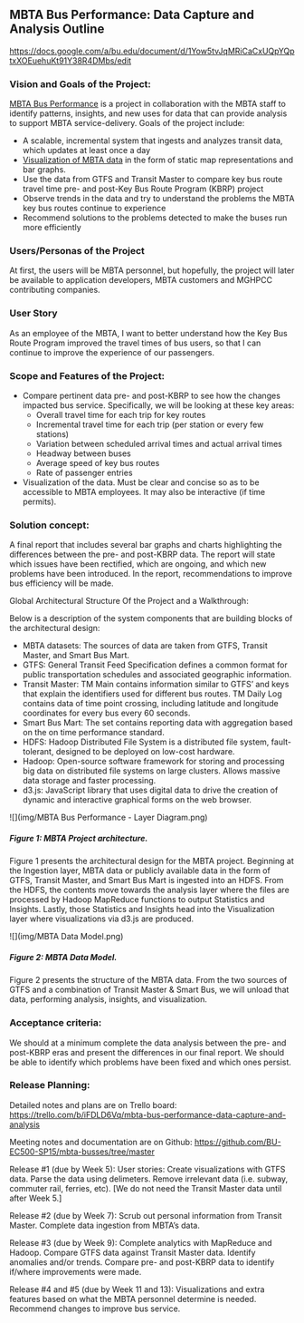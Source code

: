 ## MBTA Bus Performance: Data Capture and Analysis Outline

https://docs.google.com/a/bu.edu/document/d/1Yow5tvJqMRiCaCxUQpYQptxXOEuehuKt91Y38R4DMbs/edit
 
### Vision and Goals of the Project:
[MBTA Bus Performance](https://okrieg.github.io/EC500/PROJECTS/MBTABusPerformance.html) is a project in collaboration with the MBTA staff to identify patterns, insights, and new uses for data that can provide analysis to support MBTA service-delivery. Goals of the project include:
- A scalable, incremental system that ingests and analyzes transit data, which updates at least once a day
- [Visualization of MBTA data](http://mbtaviz.github.io/) in the form of static map representations and bar graphs.
- Use the data from GTFS and Transit Master to compare key bus route travel time pre- and post-Key Bus Route Program (KBRP) project
- Observe trends in the data and try to understand the problems the MBTA key bus routes continue to experience
- Recommend solutions to the problems detected to make the buses run more efficiently
 
### Users/Personas of the Project
At first, the users will be MBTA personnel, but hopefully, the project will later be available to application developers, MBTA customers and MGHPCC contributing companies.

### User Story
As an employee of the MBTA, I want to better understand how the Key Bus Route Program improved the travel times of bus users, so that I can continue to improve the experience of our passengers.
 
### Scope and Features of the Project:
- Compare pertinent data pre- and post-KBRP to see how the changes impacted bus service. Specifically, we will be looking at these key areas:
  - Overall travel time for each trip for key routes
  - Incremental travel time for each trip (per station or every few stations)
  - Variation between scheduled arrival times and actual arrival times
  - Headway between buses
  - Average speed of key bus routes
  - Rate of passenger entries
- Visualization of the data. Must be clear and concise so as to be accessible to MBTA employees. It may also be interactive (if time permits).
 
### Solution concept:

A final report that includes several bar graphs and charts highlighting the differences between the pre- and post-KBRP data. The report will state which issues have been rectified, which are ongoing, and which new problems have been introduced.
In the report, recommendations to improve bus efficiency will be made.

Global Architectural Structure Of the Project and a Walkthrough:

Below is a description of the system components that are building blocks of the architectural design:
- MBTA datasets: The sources of data are taken from GTFS, Transit Master, and Smart Bus Mart.
- GTFS: General Transit Feed Specification defines a common format for public transportation schedules and associated geographic information.
- Transit Master: TM Main contains information similar to GTFS’ and keys that explain the identifiers used for different bus routes. TM Daily Log contains data of time point crossing, including latitude and longitude coordinates for every bus every 60 seconds.
- Smart Bus Mart: The set contains reporting data with aggregation based on the on time performance standard.
- HDFS: Hadoop Distributed File System is a distributed file system, fault-tolerant, designed to be deployed on low-cost hardware.
- Hadoop: Open-source software framework for storing and processing big data on distributed file systems on large clusters. Allows massive data storage and faster processing.
- d3.js: JavaScript library that uses digital data to drive the creation of dynamic and interactive graphical forms on the web browser.

![](img/MBTA Bus Performance - Layer Diagram.png)
##### Figure 1: MBTA Project architecture. 

Figure 1 presents the architectural design for the MBTA project. Beginning at the Ingestion layer, MBTA data or publicly available data in the form of GTFS, Transit Master, and Smart Bus Mart is ingested into an HDFS.  From the HDFS, the contents move towards the analysis layer where the files are processed by Hadoop MapReduce functions to output Statistics and Insights. Lastly, those Statistics and Insights head into the Visualization layer where visualizations via d3.js are produced.

![](img/MBTA Data Model.png)
##### Figure 2: MBTA Data Model.

Figure 2 presents the structure of the MBTA data. From the two sources of GTFS and a combination of Transit Master & Smart Bus, we will unload that data, performing analysis, insights, and visualization. 

### Acceptance criteria:

We should at a minimum complete the data analysis between the pre- and post-KBRP eras and present the differences in our final report. We should be able to identify which problems have been fixed and which ones persist.
 
### Release Planning:

Detailed notes and plans are on Trello board:
https://trello.com/b/iFDLD6Vq/mbta-bus-performance-data-capture-and-analysis

Meeting notes and documentation are on Github:
https://github.com/BU-EC500-SP15/mbta-busses/tree/master

Release #1 (due by Week 5):
User stories: Create visualizations with GTFS data.  Parse the data using delimeters.  Remove irrelevant data (i.e. subway, commuter rail, ferries, etc).  [We do not need the Transit Master data until after Week 5.]

Release #2 (due by Week 7): 
Scrub out personal information from Transit Master. Complete data ingestion from MBTA’s data. 

Release #3 (due by Week 9):
Complete analytics with MapReduce and Hadoop.  Compare GTFS data against Transit Master data.  Identify anomalies and/or trends.  Compare pre- and post-KBRP data to identify if/where improvements were made.  

Release #4 and #5 (due by Week 11 and 13):
Visualizations and extra features based on what the MBTA personnel determine is needed.  Recommend changes to improve bus service.  


